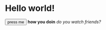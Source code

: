 <h1>Hello world!</h1>
<button> press me </button>
<b>how you doin</b>
<i> do you watch friends?</i>

